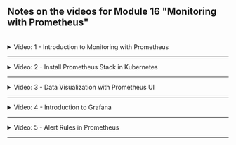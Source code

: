 ## Notes on the videos for Module 16 "Monitoring with Prometheus"
<br />

<details>
<summary>Video: 1 - Introduction to Monitoring with Prometheus</summary>
<br />

Prometheus is an open-source monitoring system and alerting toolkit. It is used widely and has an active community. Prometheus gathers, organizes, and stores metrics as time series data from targets by "scraping" metrics HTTP endpoints. It can also trigger alerts when specified conditions are observed.

Prometheus was designed for monitoring highly dynamic container environments like Kubernetes or Docker Swarm, but it can also be used to monitor traditional bare server applications.

### Why should you use Prometheus?
Monitoring highly dynamic container environments can be very challenging, so it helps to have tools like Prometheus, which are designed for monitoring these types of environments. When you have 100s or 1000s of containers, plus components on multiple levels (infrastructure, platform, application) you need a way to have a visibility and consistent monitoring across all these components. Without visibility, it's a black box for you. When things break inside your complex environment, you have no idea what is happening. You don't know what has caused the issue, what is not working.

**Example:** Many application errors appear in frontend to the end user. They only see the error message, but the cause can be any of the many components in the backend. Monitoring can help identifying the problem quickly with little effort. Instead of manually trying to troubleshoot across multiple components, it will help exactly pin point directly to the root cause.

With Prometheus everything is automated. It's constantly monitoring and looking out for any issues real time and may even identify a potential issue before it happens, so you can prevent it.

Prometheus
- constantly monitors all the services
- triggers alerts when a services crashes
- helps to identify problems before they happen

### Architecture
The `Prometheus Server` is the main component that does the actual monitoring work. It consists of a `Data Retrieval Worker` which scrapes the metrics data from applications, servers or services and stores it in a `Time Series Database`. It also contains an `HTTP Server` which accepts PromQL queries and is used by other components like the `Prometheus Web UI` or `Grafana`.

The applications, servers or services that are monitored by Prometheus are called `Targets`. And the units of these targets that are monitored (like CPU status, memory usage, disk space, requests count, exceptions count, request duration, etc.) are called `Metrics`.

The metrics are stored in human readable format. The contain a `Type` and a `Help` attribute. The type is one of the following:
- Counter: how many times x happened
- Gauge: what is the current value of x now
- Histogramm: how long or how big
The help attribute is just a description of what the metric is.

Prometheus collects the metrics data from targets by pulling that data from HTTP endpoints (`[host-address]/metrics`] the targets expose. The result returned by these endpoints must be in a format that Prometheus understands. Some services expose `/metrics` endpoints by default, others need another component for that, so called `Exporters`. Exporters help in exporting existing metrics from third-party systems as Prometheus metrics. An exporter is a service that fetches metrics from a target and converts the data and exposes them as Prometheus metrics. Prometheus can then scrape this endpoint as usual. Some exporters are maintained as part of the official Prometheus organization, others are externally contributed and maintained.

For example if you want to monitor a Linux server, you
- download a node exporter
- untar and execute it
- it converts metrics of the server
- and exposes a /metrics endpoint
- you configure Prometheus to scrape this endpoint

Exporters are often available as Docker images. If you want to monitor a MySQL database running in a pod inside a Kubernetes cluster, you can add a mysql exporter as a sidecar to that pod. Prometheus also provides monitoring of K8s cluster node resources out-of-the-box.

To monitor your own application, Prometheus provides client libraries for many different languages, that allow you to define and expose internal metrics via an HTTP endpoint on your application's instance.

If the number of targets to be monitored increases and one Prometheus server instance is no longer sufficient for scraping all the metrics endpoints, you can start additional Prometheus servers. These servers can then build a Prometheus federation wherein a Prometheus server can scrape data from other Prometheus servers.

When a target only runs for a short time, shorter than the scraping interval (e.g. a short-living batch job), it is also possible to define a `Push Gateway` the short-living target pushes its metrics to. Prometheus then collects the metrics from this gateway at a later time.

### Configuring Prometheus
You write your configuration in a `prometheus.yml` file to let Prometheus know what to scrape (which targets) and when (at what interval). Targets are discovered via a service discovery mechanism.

Example Config File:
```yaml
# how often Prometheus will scrape its targets
global:
  scrape_interval: 15s
  evaluation_interval: 15s

# rules for aggregating metric values or creating alerts when conditions are met
rule_files:
  - first.rules
  - second.rules

# what resources Prometheus monitors
scrape_configs:
  - job_name: prometheus
    static_configs:
      - targets: ['localhost:9090']  # Prometheus has its own /metrics endpoint
  - job_name: node_exporter
    scrape_interval: 1m
    scrape_timeout: 1m
    static_configs:
      - targets: ['localhost:9100']
```

Default values for each job are:
```yaml
metrics_path: "/metrics"
scheme: "http"
```

### Alertmanager
The Alertmanager handles alerts sent by Prometheus server. It takes care of deduplicating, grouping and routing them to the correct receiver integrations. Receivers can be email, PagerDuty, Slack etc. The Prometheus server reads the alert rules and if a condition for an alert is met, an alert is fired (i.e. sent to the alert manager).

### Prometheus Data Storage
Prometheus includes a local on-disk time series database, but optionally integrates with remote storage systems. Data in local storage is stored in a custom, highly efficient format.

### Querying Prometheus
Prometheus provides a functional query language called PromQL. It lets user select and aggregate time series data in real time.

Example queries:
```sh
http_requests_total{status!~"4.."}  # query all HTTP status codes except 4xx ones
rate(http_requests_total[5m])[30m:] # returns the 5min rate of the http_requests_total metric for the past 30mins
```

Options to view results are:
- Query target directly
- Prometheus Web UI
- Use a more powerful visualization tool, e.g. Grafana


</details>

*****

<details>
<summary>Video: 2 - Install Prometheus Stack in Kubernetes</summary>
<br />

### Setup Prometheus in an EKS Cluster
How can we deploy the different parts of the Prometheus monitoring stack in a Kubernetes cluster? There are several ways of doing it.

- Do it manually yoursef: Write all the configuration yaml files of the Prometheus components (like deployments, stateful sets, services, config maps, secrets etc. for Prometheus server, Alertmanager, Grafana, etc.) yourself and apply them to the cluster in the right order. This is a very inefficient way.
- Use an Operator: Find a Prometheus operator (manages the combination of all Prometheus components as one unit) and deploy it in the K8s cluster using the configuration files of the operator.
- Use a Helm chart to deploy an operator: Helm manages the initial setup of the operator and the operator will manage the running Prometheus setup.

In the [first demo project](./demo-projects/1-install-prometheus-in-k8s/) we 
- create an EKS cluster using eksctl,
- deploy the microservices application we know from module 10 (Kubernetes) on that cluster,
- deploy the Prometheus stack,
- monitor the Kubernetes cluster,
- and monitor the microservices application.

</details>

*****

<details>
<summary>Video: 3 - Data Visualization with Prometheus UI</summary>
<br />

With monitoring we want to notice when something unexpected happens, i.e. we want to observe anomalies (CPU spikes, insufficient storage, high load, unauthorized requests, etc.). And then we want to react accordingly. Visualizing the monitored data can help a lot in these tasks.

### Prometheus UI
After having deployed the Prometheus monitoring stack, you can setup port forwarding for the service `service/monitoring-kube-prometheus-prometheus`:

```sh
kubectl port-forward service/monitoring-kube-prometheus-prometheus -n monitoring 9090:9090
# [1] 20532
# Forwarding from [::1]:9090 -> 9090
``` 

Open the browser and navigate to 'http://localhost:9090' to see the Prometheus Web UI.
- To see the list of monitored components, open Status (in the menu bar) > Targets.
- To see all the metrics being collected, press the 'earth'-button next to "Execute" on the top right of the Prometheus dashboard and select a metric. To filter a metric you can add the filter criteria within curly braces (e.g. `apiserver_request_total{verb="GET"}`). 
- To see the configuration, open Status > Configuration. The `scrape_configs` section within the configuration contains a list of jobs:

```yaml
...
scrape_configs:
- job_name: serviceMonitor/monitoring/monitoring-kube-prometheus-alertmanager/0
  honor_timestamps: true
  scrape_interval: 30s
  scrape_timeout: 10s
  metrics_path: /metrics
  scheme: http
  follow_redirects: true
  enable_http2: true
  ...
```

What is the concept of a `job` in Prometheus? A target may have multiple endpoints (aka instances). And a collection of such instances with the same purpose is called a 'job'. 

Prometheus UI can be helpful to debug the configuration. But it is not really helpful in visualizing anomalies. Grafana, which is discussed in the next video, is much better for that purpose.

</details>

*****

<details>
<summary>Video: 4 - Introduction to Grafana</summary>
<br />

### Introduction to the Grafana UI
Grafana is a powerful open source visualization and analytics software. It was already deployed with the Prometheus Operator Helm Chart.

List the services in the 'monitoring' namespace to get information about the Grafana service:
```sh
kubectl get services -n monitoring
# NAME                                      TYPE        CLUSTER-IP       EXTERNAL-IP   PORT(S)                      AGE
# alertmanager-operated                     ClusterIP   None             <none>        9093/TCP,9094/TCP,9094/UDP   2d
# monitoring-grafana                        ClusterIP   10.100.22.92     <none>        80/TCP                       2d
# monitoring-kube-prometheus-alertmanager   ClusterIP   10.100.214.211   <none>        9093/TCP,8080/TCP            2d
# monitoring-kube-prometheus-operator       ClusterIP   10.100.79.107    <none>        443/TCP                      2d
# monitoring-kube-prometheus-prometheus     ClusterIP   10.100.145.159   <none>        9090/TCP,8080/TCP            2d
# monitoring-kube-state-metrics             ClusterIP   10.100.117.112   <none>        8080/TCP                     2d
# monitoring-prometheus-node-exporter       ClusterIP   10.100.141.223   <none>        9100/TCP                     2d
# prometheus-operated                       ClusterIP   None             <none>        9090/TCP                     2d
```

As you see the 'monitoring-grafana' service is listening on port 80. So lets setup port forwarding for this service:

```sh
kubectl port-forward service/monitoring-grafana -n monitoring 8080:80
# [2] 22356
# Forwarding from [::1]:8080 -> 3000
``` 

Open the browser and navigate to 'http://localhost:8080' to get to the login page of Grafana. The Helm chart of Prometheus stack is configured with login credentials. The username is 'admin' and the password is 'prom-operator'.

The Grafana UI is made up of dashboards. A dashboard is a set of one or more panels. Toggle the hamburger menu on the top left and select 'Dashboards' to open a list of dashboards already configured by the Helm chart. Dashboards are grouped into folders ('General' is the only folder right now). The get a first impression, open the 'Kubernetes / Compute Resources / Cluster' dashboard. 

As you see, a dashboard is a set of one or more panels. It is organized into one or more rows. Rows are logical dividers within a dashboard. They are used to group panels together.

Panel are the basic visualization building blocks in Grafana. They are composed by a query and a visualization. Each panel has a query editor specific to the data source selected in the panel. A panel can be moved and resized within a dashboard.

you can create your own dashboard if you want or you can edit existing ones (e.g. adding / removing panels).

Using the time range selector in the upper right you can zoom in or out in a graph. To zoom in you can also directly select the time frame of interest in a displayed graph.

In the right upper corner of each panel you'll find a 3-dot menu providing action like 'Edit', where you can edit the PromQL expressions used to collect the metrics the panel is based on. You may also choose another chart type.

### Create your own Dashboard
Navigate to Home > Dashboards, press the blue "New" button and select "New dashboard". Press "Add visualization" and select the Prometheus data source. In the metrics explorer you can select a metric, e.g. `cluster:node_cpu:sum_rate5m`. Press "Run queries" to display the graph. Press "Apply" to put the visualization on your new dashboard. Using the "Add" button you can add new rows or visualizations to the dashboard.

See [Grafana Documentation](https://grafana.com/docs/grafana/latest/dashboards/)

### Test Anomalies
To force a CPU spike that can be analyzed in Grafana, we are going to deploy a pod in the cluster, that sends a lot of requests to the endpoint of our online shop application. Execute the following command:
```sh
kubectl run curl-test --image=radial/busyboxplus:curl -i --tty --rm
[ root@curl-test:/ ]$ vi test.sh
# add the following content in vi:
for i in $(seq 1 10000)
do
  curl http://aef508a483cb942da8affab91f564595-502614928.eu-central-1.elb.amazonaws.com > text.txt
done
# save the file and make it executable
chmod +x test.sh

# run the script
./test.sh

# after the script has ended (ca. 5min) exit the pod
exit
```

Now you can have a look at the dashboards `Node Exporter / Nodes`, `Kubernetes / Compute Resources / Cluster`, `Kubernetes / Compute Resources / Namespace (Workloads)`, `Kubernetes / Compute Resources / Node (Pods)` or `Kubernetes / Compute Resources / Pod` to see the spike in CPU usage and find out which microservice contributed the biggest part of this CPU usage.

### Configure Users & Data Sources
As an admin user you can manage teams and users in Grafana. Open the hamburger menu in the top left corner and select 'Administration > Users' or 'Administration > Teams'.

To manage the datasources (endpoints Grafana uses to collect its data), open the hamburger menu in the top left corner and select 'Connections > Add new connection' or 'Connections > Data sources'. In the dashboards you can only visualize data coming from one of the configured data sources.

In the current Grafana setup configured by the Helm chart, there are two data sources: 'Prometheus' (= default) with the endpoint http://monitoring-kube-prometheus-prometheus.monitoring:9090 and 'Alertmanager' with the endpoint http://monitoring-kube-prometheus-alertmanager.monitoring:9093/.


</details>

*****

<details>
<summary>Video: 5 - Alert Rules in Prometheus</summary>
<br />

Instead of constantly checking the metrics visualization, you want to get notified when something special happens. Only then you will check your dashboards. So we need to configure the monitoring stack to notify us whenever something unexpected happens.

Alerting with Prometheus is separated into 2 parts:
- 1. Alerting rules in Prometheus server send alerts to an Alertmanager
- 2. Alertmanager then manages (deduplicating, grouping, routing) those alerts, including sending out notifications

Main steps to setup alerting and notifications:
- Setup and configure the Alertmanager
- Configure Prometheus to talk to the Alertmanager
- Create alerting rules in Prometheus

Prometheus server and Alertmanager each have their own configuration file.

See [Prometheus Alerting Documentation](https://prometheus.io/docs/alerting/latest/overview/)

### Examine existing alert rules
Existing alert rules can inspect on Prometheus UI > Alerts. The first one looks like this:
```yaml
name: AlertmanagerFailedReload
expr: max_over_time(alertmanager_config_last_reload_successful{job="monitoring-kube-prometheus-alertmanager",namespace="monitoring"}[5m]) == 0
for: 10m
labels:
   severity: critical
annotations:
   description: Configuration has failed to load for {{ $labels.namespace }}/{{ $labels.pod}}.
   runbook_url: https://runbooks.prometheus-operator.dev/runbooks/alertmanager/alertmanagerfailedreload
   summary: Reloading an Alertmanager configuration has failed.
```

`expr` is a PromQL expression. It contains a metric (`alertmanager_config_last_reload_successful`), a filter applied to that metric (`{job="monitoring-kube-prometheus-alertmanager",namespace="monitoring"}`) and a function applied on the filtered metric (`max_over_time(...[5m])`, [5m] is a parameter of the function).

`severity` let's you define how important/severe the problem is.\
(By the way: You may define your own custom labels to group alert rules and select them based on this grouping.)

`for` lets you define a duration Prometheus is waiting before it fires an alert if the problem still exists after that duration.

`description` specifies the alert message that will be sent. `$labels` references the metric attributes (that can be used to filter the metric).

`runbook_url` points to a web page describing the alert rule (including tips on how to fix the problem if it occurs).

`summary` holds a short explanation of the alert rule.

</details>

*****